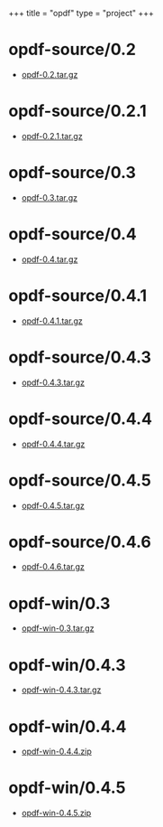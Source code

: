 +++
title = "opdf"
type = "project"
+++

# opdf-source/0.2
* [opdf-0.2.tar.gz](/opdf/opdf-source/0.2/opdf-0.2.tar.gz)

# opdf-source/0.2.1
* [opdf-0.2.1.tar.gz](/opdf/opdf-source/0.2.1/opdf-0.2.1.tar.gz)

# opdf-source/0.3
* [opdf-0.3.tar.gz](/opdf/opdf-source/0.3/opdf-0.3.tar.gz)

# opdf-source/0.4
* [opdf-0.4.tar.gz](/opdf/opdf-source/0.4/opdf-0.4.tar.gz)

# opdf-source/0.4.1
* [opdf-0.4.1.tar.gz](/opdf/opdf-source/0.4.1/opdf-0.4.1.tar.gz)

# opdf-source/0.4.3
* [opdf-0.4.3.tar.gz](/opdf/opdf-source/0.4.3/opdf-0.4.3.tar.gz)

# opdf-source/0.4.4
* [opdf-0.4.4.tar.gz](/opdf/opdf-source/0.4.4/opdf-0.4.4.tar.gz)

# opdf-source/0.4.5
* [opdf-0.4.5.tar.gz](/opdf/opdf-source/0.4.5/opdf-0.4.5.tar.gz)

# opdf-source/0.4.6
* [opdf-0.4.6.tar.gz](/opdf/opdf-source/0.4.6/opdf-0.4.6.tar.gz)

# opdf-win/0.3
* [opdf-win-0.3.tar.gz](/opdf/opdf-win/0.3/opdf-win-0.3.tar.gz)

# opdf-win/0.4.3
* [opdf-win-0.4.3.tar.gz](/opdf/opdf-win/0.4.3/opdf-win-0.4.3.tar.gz)

# opdf-win/0.4.4
* [opdf-win-0.4.4.zip](/opdf/opdf-win/0.4.4/opdf-win-0.4.4.zip)

# opdf-win/0.4.5
* [opdf-win-0.4.5.zip](/opdf/opdf-win/0.4.5/opdf-win-0.4.5.zip)